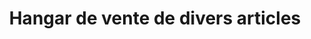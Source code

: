 ---
title: "Hangar de vente de divers articles"
url: /macenta/hangar-de-vente-de-divers-articles-2/
shop: Lebensmittel
---